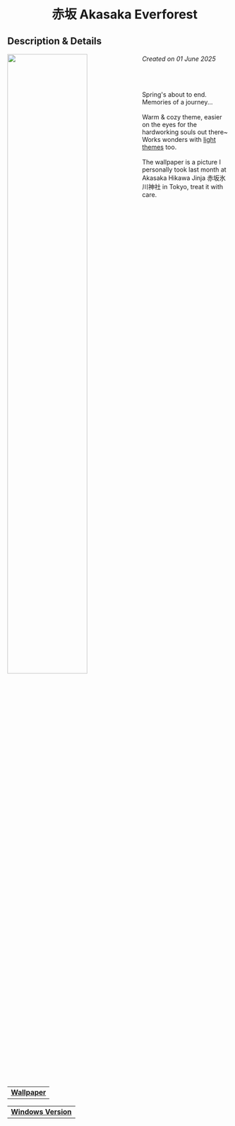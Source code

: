 <h1 align="center">　赤坂 Akasaka Everforest </h1>
<h2> Description & Details</h2>  
<img width="60%" align="left" src="https://github.com/user-attachments/assets/84cd7806-fa63-435c-9be5-9a2baee3615b">

<h6><i>Created on 01 June 2025</i></h6><br>
<p> 
  Spring's about to end. Memories of a journey...
  <br><br>
  Warm & cozy theme, easier on the eyes for the hardworking souls out there~
  <br>
  Works wonders with <a href="https://preview.redd.it/aqua-everforest-is-my-new-best-friend-v0-y9iaz93b3a4f1.png?width=1080&crop=smart&auto=webp&s=5339e0744baf76bbc2d1192f38a79d262554e640">light themes</a> too.
  <br><br>
  The wallpaper is a picture I personally took last month at Akasaka Hikawa Jinja 赤坂氷川神社 in Tokyo, treat it with care.
  <br>
  
  <table><tr><td>
        <a href="https://github.com/Haruno19/dotfiles/blob/main/Wallpapers/akasaka1.png"> <b>Wallpaper</b> </a>
  </td></tr></table>
   <table><tr><td>
        <a href="https://github.com/Haruno19/dotfiles/tree/main/Windows"> <b>Windows Version</b> </a>
  </td></tr></table>
</p>
